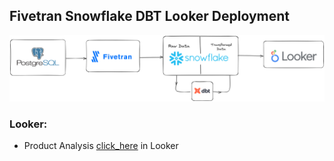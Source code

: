 ## Fivetran Snowflake DBT Looker Deployment

<img src="snowflake_dbt_Looker.png" width="1080"/>




### Looker:
- Product Analysis [click_here](https://lookerstudio.google.com/reporting/df93d4f9-ef3e-45fe-86a5-470c69b697e0) in Looker
